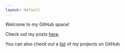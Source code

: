 ```yaml
---
layout: default
---
```


Welcome to my GitHub space!

Check out my posts [here](/posts).

You can also check out a [list](/projects) of my projects on GitHub
